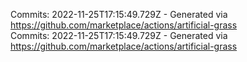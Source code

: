 Commits: 2022-11-25T17:15:49.729Z - Generated via https://github.com/marketplace/actions/artificial-grass
<br>
Commits: 2022-11-25T17:15:49.729Z - Generated via https://github.com/marketplace/actions/artificial-grass
<br>

